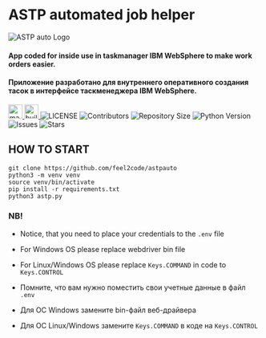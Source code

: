 <h1>ASTP automated job helper</h1>

![ASTP auto Logo](https://repository-images.githubusercontent.com/406730510/e771f4a0-93db-48fa-987b-17858398f1b3)

<h4>App coded for inside use in taskmanager IBM WebSphere to make work orders easier.</h4>
<h4>Приложение разработано для внутреннего оперативного создания тасок в интерфейсе таскменеджера IBM WebSphere.</h4>
<p>
    <a href="https://python.org">
        <img height=28px src="http://forthebadge.com/images/badges/made-with-python.svg" alt="made-with-python">
    </a>
    <a href="https://GitHub.com/feel2code">
        <img height=28px src="http://ForTheBadge.com/images/badges/built-with-love.svg" alt="built-with-love">
    </a>
    <img src="https://img.shields.io/github/license/feel2code/astpauto?style=for-the-badge&logo=appveyor" alt="LICENSE">
    <img src="https://img.shields.io/github/contributors/feel2code/astpauto?style=for-the-badge&logo=appveyor" alt="Contributors">
    <img src="https://img.shields.io/github/repo-size/feel2code/astpauto?style=for-the-badge&logo=appveyor" alt="Repository Size">
    <img src="https://img.shields.io/badge/python-3.9-green?style=for-the-badge&logo=appveyor" alt="Python Version">
    <img src="https://img.shields.io/github/issues/feel2code/astpauto?style=for-the-badge&logo=appveyor" alt="Issues">
    <img src="https://img.shields.io/github/stars/feel2code/astpauto?style=for-the-badge&logo=appveyor" alt="Stars">
</p>

## HOW TO START
```
git clone https://github.com/feel2code/astpauto
python3 -m venv venv
source venv/bin/activate
pip install -r requirements.txt
python3 astp.py
```
### NB!
* Notice, that you need to place your credentials to the `.env` file
* For Windows OS please replace webdriver bin file
* For Linux/Windows OS please replace `Keys.COMMAND` in code to `Keys.CONTROL`


* Помните, что вам нужно поместить свои учетные данные в файл `.env`
* Для ОС Windows замените bin-файл веб-драйвера
* Для ОС Linux/Windows замените `Keys.COMMAND` в коде на `Keys.CONTROL`

